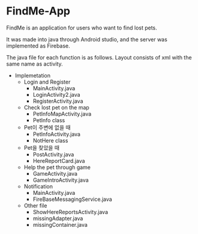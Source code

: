 # FindMe-App

FindMe is an application for users who want to find lost pets.

It was made into java through Android studio, and the server was implemented as Firebase.

The java file for each function is as follows. Layout consists of xml with the same name as activity.

- Implemetation
    - Login and Register
        - MainActivity.java
        - LoginActivity2.java
        - RegisterActivity.java
    - Check lost pet on the map
        - PetInfoMapActivity.java
        - PetInfo class
    - Pet이 주변에 없을 때
        - PetInfoActivity.java
        - NotHere class
    - Pet을 찾았을 때
        - PostActivity.java
        - HereReportCard.java
    - Help the pet through game
        - GameActivity.java
        - GameIntroActivity.java
    - Notification
        - MainActivity.java
        - FireBaseMessagingService.java
    - Other file
        - ShowHereReportsActivity.java
        - missingAdapter.java
        - missingContainer.java

###
